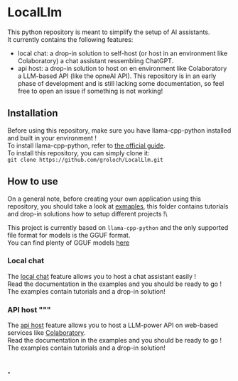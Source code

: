 # LocalLlm #

This python repository is meant to simplify the setup of AI assistants.\
It currently contains the following features:
* local chat: a drop-in solution to self-host (or host in an environment like Colaboratory) a chat assistant ressembling ChatGPT.
* api host: a drop-in solution to host on en environment like Colaboratory a LLM-based API (like the opneAI API).
This repository is in an early phase of development and is still lacking some documentation, so feel free to open an issue if something is not working! 

## Installation ## 

Before using this repository, make sure you have llama-cpp-python installed and built in your environment !\
To install llama-cpp-python, refer to [the official guide](https://github.com/abetlen/llama-cpp-python). \
To install this repository, you can simply clone it:\
`git clone https://github.com/groloch/LocalLlm.git`

## How to use ##

On a general note, before creating your own application using this repository, you should take a look at [exmaples](examples/), this folder contains tutorials and drop-in solutions how to setup different projects !\

This project is currently based on `llama-cpp-python` and the only supported file format for models is the GGUF format.\
You can find plenty of GGUF models [here](https://huggingface.co/TheBloke)


### Local chat ###

The [local chat](examples/local_chat/) feature allows you to host a chat assistant easily !\
Read the documentation in the examples and you should be ready to go !\
The examples contain tutorials and a drop-in solution!

### API host """

The [api host](examples/api_host/) feature allows you to host a LLM-power API on web-based services like [Colaboratory](https://colab.research.google.com/). \
Read the documentation in the examples and you should be ready to go !\
The examples contain tutorials and a drop-in solution!

## . ##
